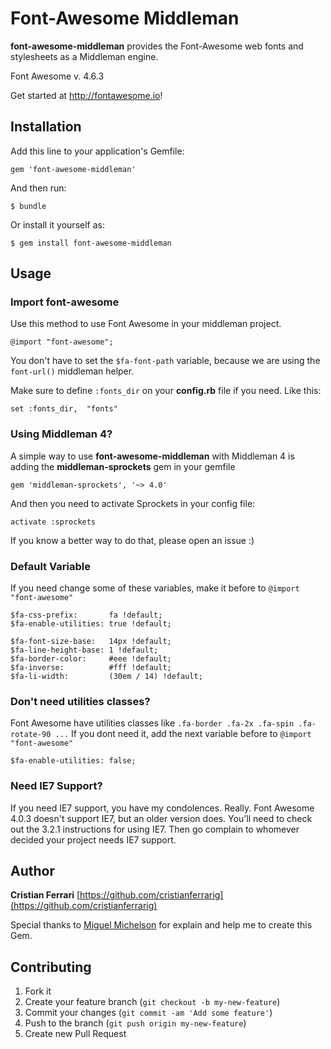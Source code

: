 # Font-Awesome Middleman
**font-awesome-middleman** provides the Font-Awesome web fonts and stylesheets as a Middleman engine.

Font Awesome v. 4.6.3

Get started at http://fontawesome.io!


## Installation

Add this line to your application's Gemfile:

    gem 'font-awesome-middleman'

And then run:

    $ bundle

Or install it yourself as:

    $ gem install font-awesome-middleman



## Usage

### Import font-awesome
Use this method to use Font Awesome in your middleman project.

    @import "font-awesome";

You don't have to set the `$fa-font-path` variable, because we are using the `font-url()` middleman helper.

Make sure to define `:fonts_dir` on your **config.rb** file if you need. Like this:

    set :fonts_dir,  "fonts"


### Using Middleman 4?

A simple way to use **font-awesome-middleman** with Middleman 4 is adding the **middleman-sprockets** gem in your gemfile

    gem 'middleman-sprockets', '~> 4.0'

And then you need to activate Sprockets in your config file:

    activate :sprockets

If you know a better way to do that, please open an issue :)


### Default Variable
If you need change some of these variables, make it before to `@import "font-awesome"`

    $fa-css-prefix:       fa !default;
    $fa-enable-utilities: true !default;

    $fa-font-size-base:   14px !default;
    $fa-line-height-base: 1 !default;
    $fa-border-color:     #eee !default;
    $fa-inverse:          #fff !default;
    $fa-li-width:         (30em / 14) !default;



### Don't need utilities classes?
Font Awesome have utilities classes like `.fa-border .fa-2x .fa-spin .fa-rotate-90 ...`
If you dont need it, add the next variable before to `@import "font-awesome"`

    $fa-enable-utilities: false;



### Need IE7 Support?
If you need IE7 support, you have my condolences. Really. Font Awesome 4.0.3 doesn't support IE7, but an older version does. You'll need to check out the 3.2.1 instructions for using IE7. Then go complain to whomever decided your project needs IE7 support.



## Author

**Cristian Ferrari**
[https://github.com/cristianferrarig](https://github.com/cristianferrarig)

Special thanks to [Miguel Michelson](https://github.com/cristianferrarig) for explain and help me to create this Gem.



## Contributing

1. Fork it
2. Create your feature branch (`git checkout -b my-new-feature`)
3. Commit your changes (`git commit -am 'Add some feature'`)
4. Push to the branch (`git push origin my-new-feature`)
5. Create new Pull Request
